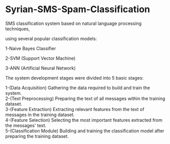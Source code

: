 # Syrian-SMS-Spam-Classification
SMS classification system based on natural language processing techniques,

using several popular classification models:

  1-Naive Bayes Classifier
  
  2-SVM (Support Vector Machine)
  
  3-ANN (Artificial Neural Network)


The system development stages were divided into 5 basic stages:

  1-(Data Acquisition) Gathering the data required to build and train the system.  
  2-(Text Preprocessing) Preparing the text of all messages within the training dataset.  
  3-(Feature Extraction) Extracting relevant features from the text of messages in the training dataset.  
  4-(Feature Selection) Selecting the most important features extracted from the messages' text.  
  5-(Classification Module) Building and training the classification model after preparing the training dataset.
